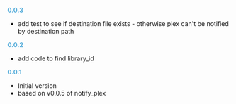 
**<span style="color:#56adda">0.0.3</span>**
- add test to see if destination file exists - otherwise plex can't be notified by destination path

**<span style="color:#56adda">0.0.2</span>**
- add code to find library_id

**<span style="color:#56adda">0.0.1</span>**
- Initial version
- based on v0.0.5 of notify_plex
